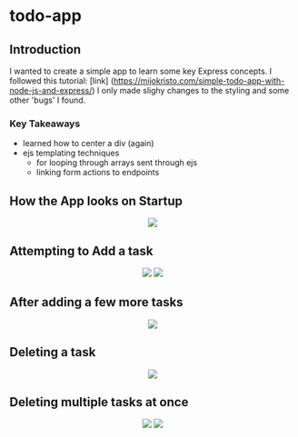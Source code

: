 # todo-app

## Introduction 
I wanted to create a simple app to learn some key Express concepts. 
I followed this tutorial: [link] (https://mijokristo.com/simple-todo-app-with-node-js-and-express/)
I only made slighy changes to the styling and some other 'bugs' I found.

### Key Takeaways
- learned how to center a div (again)
- ejs templating techniques 
  - for looping through arrays sent through ejs
  - linking form actions to endpoints


## How the App looks on Startup

<p align="center">
  <img src="https://user-images.githubusercontent.com/31973147/188928479-6a72d5d0-65f9-46d7-8522-ad670e49a5aa.png">
</p>


## Attempting to Add a task

<p align="center">
  <img src="https://user-images.githubusercontent.com/31973147/188928631-903892fc-9a2e-4f2d-ad79-2a1a784541d6.png">
  <img src="https://user-images.githubusercontent.com/31973147/188928741-00eb2248-681f-4afc-8cae-6db9d7711291.png">
</p>


## After adding a few more tasks
<p align="center">
  <img src="https://user-images.githubusercontent.com/31973147/188928781-15caa4e7-ca84-46f2-9d1a-51a784eb96e6.png">
</p>

## Deleting a task
<p align="center">
  <img src="https://user-images.githubusercontent.com/31973147/188928874-19b20b2d-3f58-4429-99d1-ccbab7ae450f.png">
</p>

## Deleting multiple tasks at once
<p align="center">
  <img src="https://user-images.githubusercontent.com/31973147/188934111-003c4132-67e9-445c-a91c-93ff7e6a9e59.png">
  <img src="https://user-images.githubusercontent.com/31973147/188928924-ba7ffcc1-373f-4288-b86f-05d787340a5b.png">
</p>
